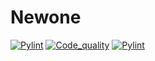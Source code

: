 # Newone
[![Pylint](https://github.com/vishwas1703/Newone/actions/workflows/pylint.yml/badge.svg)](https://github.com/vishwas1703/Newone/actions/workflows/pylint.yml)
[![Code_quality](https://github.com/vishwas1703/Newone/actions/workflows/code_quality.yml/badge.svg)](https://github.com/vishwas1703/Newone/actions/workflows/code_quality.yml)
[![Pylint](https://github.com/vishwas1703/Newone/actions/workflows/pylint.yml/badge.svg)](https://github.com/vishwas1703/Newone/actions/workflows/pylint.yml)
